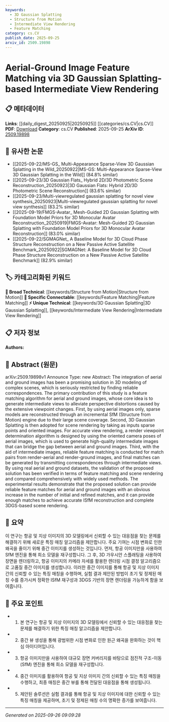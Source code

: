 ```yaml
---
keywords:
  - 3D Gaussian Splatting
  - Structure from Motion
  - Intermediate View Rendering
  - Feature Matching
category: cs.CV
publish_date: 2025-09-25
arxiv_id: 2509.19898
---
```


<!-- KEYWORD_LINKING_METADATA:
{
  "processed_timestamp": "2025-09-26T09:09:28.548922",
  "vocabulary_version": "1.0",
  "selected_keywords": [
    "3D Gaussian Splatting",
    "Structure from Motion",
    "Intermediate View Rendering",
    "Feature Matching"
  ],
  "rejected_keywords": [],
  "similarity_scores": {
    "3D Gaussian Splatting": 0.8,
    "Structure from Motion": 0.75,
    "Intermediate View Rendering": 0.78,
    "Feature Matching": 0.7
  },
  "extraction_method": "AI_prompt_based",
  "budget_applied": true,
  "candidates_json": {
    "candidates": [
      {
        "surface": "3D Gaussian Splatting",
        "canonical": "3D Gaussian Splatting",
        "aliases": [
          "3DGS"
        ],
        "category": "unique_technical",
        "rationale": "This technique is central to the paper's approach to rendering scenes and is novel in the context of aerial-ground image integration.",
        "novelty_score": 0.85,
        "connectivity_score": 0.65,
        "specificity_score": 0.9,
        "link_intent_score": 0.8
      },
      {
        "surface": "Structure from Motion",
        "canonical": "Structure from Motion",
        "aliases": [
          "SfM"
        ],
        "category": "broad_technical",
        "rationale": "A well-known technique in computer vision for 3D reconstruction, crucial for understanding the paper's methodology.",
        "novelty_score": 0.4,
        "connectivity_score": 0.85,
        "specificity_score": 0.7,
        "link_intent_score": 0.75
      },
      {
        "surface": "Intermediate View Rendering",
        "canonical": "Intermediate View Rendering",
        "aliases": [
          "IVR"
        ],
        "category": "unique_technical",
        "rationale": "Key to the paper's contribution in bridging aerial and ground images, enhancing feature matching.",
        "novelty_score": 0.75,
        "connectivity_score": 0.7,
        "specificity_score": 0.85,
        "link_intent_score": 0.78
      },
      {
        "surface": "Feature Matching",
        "canonical": "Feature Matching",
        "aliases": [],
        "category": "specific_connectable",
        "rationale": "A fundamental process in computer vision, central to the paper's proposed solution.",
        "novelty_score": 0.3,
        "connectivity_score": 0.9,
        "specificity_score": 0.6,
        "link_intent_score": 0.7
      }
    ],
    "ban_list_suggestions": [
      "method",
      "experiment",
      "performance"
    ]
  },
  "decisions": [
    {
      "candidate_surface": "3D Gaussian Splatting",
      "resolved_canonical": "3D Gaussian Splatting",
      "decision": "linked",
      "scores": {
        "novelty": 0.85,
        "connectivity": 0.65,
        "specificity": 0.9,
        "link_intent": 0.8
      }
    },
    {
      "candidate_surface": "Structure from Motion",
      "resolved_canonical": "Structure from Motion",
      "decision": "linked",
      "scores": {
        "novelty": 0.4,
        "connectivity": 0.85,
        "specificity": 0.7,
        "link_intent": 0.75
      }
    },
    {
      "candidate_surface": "Intermediate View Rendering",
      "resolved_canonical": "Intermediate View Rendering",
      "decision": "linked",
      "scores": {
        "novelty": 0.75,
        "connectivity": 0.7,
        "specificity": 0.85,
        "link_intent": 0.78
      }
    },
    {
      "candidate_surface": "Feature Matching",
      "resolved_canonical": "Feature Matching",
      "decision": "linked",
      "scores": {
        "novelty": 0.3,
        "connectivity": 0.9,
        "specificity": 0.6,
        "link_intent": 0.7
      }
    }
  ]
}
-->

# Aerial-Ground Image Feature Matching via 3D Gaussian Splatting-based Intermediate View Rendering

## 📋 메타데이터

**Links**: [[daily_digest_20250925|20250925]] [[categories/cs.CV|cs.CV]]
**PDF**: [Download](https://arxiv.org/pdf/2509.19898.pdf)
**Category**: cs.CV
**Published**: 2025-09-25
**ArXiv ID**: [2509.19898](https://arxiv.org/abs/2509.19898)

## 🔗 유사한 논문
- [[2025-09-22/MS-GS_ Multi-Appearance Sparse-View 3D Gaussian Splatting in the Wild_20250922|MS-GS: Multi-Appearance Sparse-View 3D Gaussian Splatting in the Wild]] (84.8% similar)
- [[2025-09-23/3D Gaussian Flats_ Hybrid 2D/3D Photometric Scene Reconstruction_20250923|3D Gaussian Flats: Hybrid 2D/3D Photometric Scene Reconstruction]] (83.6% similar)
- [[2025-09-23/Multi-viewregulated gaussian splatting for novel view synthesis_20250923|Multi-viewregulated gaussian splatting for novel view synthesis]] (83.2% similar)
- [[2025-09-19/FMGS-Avatar_ Mesh-Guided 2D Gaussian Splatting with Foundation Model Priors for 3D Monocular Avatar Reconstruction_20250919|FMGS-Avatar: Mesh-Guided 2D Gaussian Splatting with Foundation Model Priors for 3D Monocular Avatar Reconstruction]] (83.0% similar)
- [[2025-09-22/SGMAGNet_ A Baseline Model for 3D Cloud Phase Structure Reconstruction on a New Passive Active Satellite Benchmark_20250922|SGMAGNet: A Baseline Model for 3D Cloud Phase Structure Reconstruction on a New Passive Active Satellite Benchmark]] (82.9% similar)

## 🏷️ 카테고리화된 키워드
**🧠 Broad Technical**: [[keywords/Structure from Motion|Structure from Motion]]
**🔗 Specific Connectable**: [[keywords/Feature Matching|Feature Matching]]
**⚡ Unique Technical**: [[keywords/3D Gaussian Splatting|3D Gaussian Splatting]], [[keywords/Intermediate View Rendering|Intermediate View Rendering]]

## 📋 저자 정보

**Authors:** 

## 📄 Abstract (원문)

arXiv:2509.19898v1 Announce Type: new 
Abstract: The integration of aerial and ground images has been a promising solution in 3D modeling of complex scenes, which is seriously restricted by finding reliable correspondences. The primary contribution of this study is a feature matching algorithm for aerial and ground images, whose core idea is to generate intermediate views to alleviate perspective distortions caused by the extensive viewpoint changes. First, by using aerial images only, sparse models are reconstructed through an incremental SfM (Structure from Motion) engine due to their large scene coverage. Second, 3D Gaussian Splatting is then adopted for scene rendering by taking as inputs sparse points and oriented images. For accurate view rendering, a render viewpoint determination algorithm is designed by using the oriented camera poses of aerial images, which is used to generate high-quality intermediate images that can bridge the gap between aerial and ground images. Third, with the aid of intermediate images, reliable feature matching is conducted for match pairs from render-aerial and render-ground images, and final matches can be generated by transmitting correspondences through intermediate views. By using real aerial and ground datasets, the validation of the proposed solution has been verified in terms of feature matching and scene rendering and compared comprehensively with widely used methods. The experimental results demonstrate that the proposed solution can provide reliable feature matches for aerial and ground images with an obvious increase in the number of initial and refined matches, and it can provide enough matches to achieve accurate ISfM reconstruction and complete 3DGS-based scene rendering.

## 📝 요약

이 연구는 항공 및 지상 이미지의 3D 모델링에서 신뢰할 수 있는 대응점을 찾는 문제를 해결하기 위해 새로운 특징 매칭 알고리즘을 제안합니다. 주요 기여는 시점 변화로 인한 왜곡을 줄이기 위해 중간 이미지를 생성하는 것입니다. 먼저, 항공 이미지만을 사용하여 SfM 엔진을 통해 희소 모델을 재구성합니다. 그 후, 3D 가우시안 스플래팅을 사용하여 장면을 렌더링하고, 항공 이미지의 카메라 자세를 활용한 렌더링 시점 결정 알고리즘으로 고품질 중간 이미지를 생성합니다. 이러한 중간 이미지를 통해 항공 및 지상 이미지 간의 신뢰할 수 있는 특징 매칭을 수행하며, 실험 결과 제안된 방법이 초기 및 정제된 매칭 수를 증가시켜 정확한 ISfM 재구성과 3DGS 기반의 장면 렌더링을 가능하게 함을 보여줍니다.

## 🎯 주요 포인트

- 1. 본 연구는 항공 및 지상 이미지의 3D 모델링에서 신뢰할 수 있는 대응점을 찾는 문제를 해결하기 위한 특징 매칭 알고리즘을 제안합니다.
- 2. 중간 뷰 생성을 통해 광범위한 시점 변화로 인한 원근 왜곡을 완화하는 것이 핵심 아이디어입니다.
- 3. 항공 이미지만을 사용하여 대규모 장면 커버리지를 바탕으로 점진적 구조-이동(SfM) 엔진을 통해 희소 모델을 재구성합니다.
- 4. 중간 이미지를 활용하여 항공 및 지상 이미지 간의 신뢰할 수 있는 특징 매칭을 수행하고, 최종 매칭은 중간 뷰를 통해 전달된 대응점을 통해 생성됩니다.
- 5. 제안된 솔루션은 실험 결과를 통해 항공 및 지상 이미지에 대한 신뢰할 수 있는 특징 매칭을 제공하며, 초기 및 정제된 매칭 수의 명확한 증가를 보여줍니다.


---

*Generated on 2025-09-26 09:09:28*
